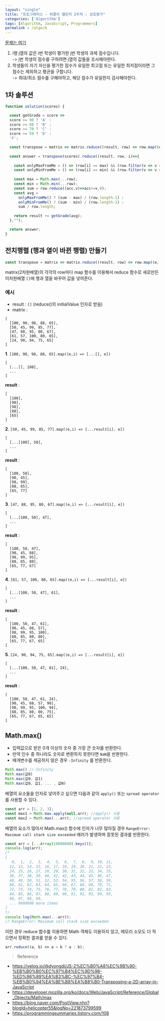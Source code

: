 ```yaml
---
layout: "single"
title: "프로그래머스 - 위클리 챌린지 2주차 : 상호평가"
categories: ['Algorithm']
tags: [Algorithm, JavaScript, Programmers]
permalink : /algo/6
---
```


[문제는 여기](https://programmers.co.kr/learn/courses/30/lessons/83201)

1.  i행 j열의 값은 i번 학생이 평가한 j번 학생의 과제 점수입니다. <br>-> j번 학생의 점수를 구하려면 j열의 값들을 조사해야한다.
2. 학생들이 자기 자신을 평가한 점수가 유일한 최고점 또는 유일한 최저점이라면 그 점수는 제외하고 평균을 구합니다. <br>-> 최대/최소 점수를 구해야하고, 해당 점수가 유일한지 검사해야한다.

## 1차 솔루션
```js
function solution(scores) {

  const getGrade = score => 
  score >= 90 ? 'A' :
  score >= 80 ? 'B' :
  score >= 70 ? 'C' :
  score >= 50 ? 'D' :
  'F';

  const transpose = matrix => matrix.reduce((result, row) => row.map((e, i) => [...(result[i] || []), e]),[]);
  
  const answer = transpose(scores).reduce((result, row, i)=>{
    
    const onlyMaxFromMe = () => (row[i] == max) && (row.filter(v => v == max).length == 1);
    const onlyMinFromMe = () => (row[i] == min) && (row.filter(v => v == min).length == 1);
    
    const max = Math.max(...row);
    const min = Math.min(...row);
    const sum = row.reduce((acc,v)=>acc+=v,0);
    const avg = 
      onlyMaxFromMe() ? (sum - max) / (row.length-1) :
      onlyMinFromMe() ? (sum - min) / (row.length-1) : 
      sum / row.length;
    
    return result += getGrade(avg);
  },"");

  return answer;
}
```


## 전치행렬 (행과 열이 바뀐 행렬) 만들기
```js
const transpose = matrix => matrix.reduce((result, row) => row.map((e, i) => [...(result[i] || []), e]),[]);
```

matrix(2차원배열)의 각각의 row마다 map 함수를 이용해서 reduce 함수로 새로만든 이차원배열 `[]`에 행과 열을 바꾸어 값을 넣어준다.

### 예시

- result : `[]` (reduce()의 initialValue 인자로 받음)
- matrix : 
```
[
  [100, 90, 98, 88, 65], 
  [50, 45, 99, 85, 77], 
  [47, 88, 95, 80, 67], 
  [61, 57, 100, 80, 65], 
  [24, 90, 94, 75, 65]
]
```

**1**. `[100, 90, 98, 88, 65].map((e,i) => [...[], e])`

```
[
  [...[], 100],
  ...
]
```

**result** :
```
[
  [100],
  [90],
  [98],
  [88],
  [65]
]
```

**2**. `[50, 45, 99, 85, 77].map((e,i) => [...result[i], e])`

```
[
  [...[100], 50],
  ...
]
```

**result** :
```
[
  [100, 50],
  [90, 45],
  [98, 99],
  [88, 85],
  [65, 77]
]
```

**3**. `[47, 88, 95, 80, 67].map((e,i) => [...result[i], e])`

```
[
  [...[100, 50], 47],
  ...
]
```

**result** : 
```
[
  [100, 50, 47],
  [90, 45, 88],
  [98, 99, 95],
  [88, 85, 80],
  [65, 77, 67]
]
```

**4**. `[61, 57, 100, 80, 65].map((e,i) => [...result[i], e])`

```
[
  [...[100, 50, 47], 61],
  ...
]
```

**result** :
```
[
  [100, 50, 47, 61],
  [90, 45, 88, 57],
  [98, 99, 95, 100],
  [88, 85, 80, 80],
  [65, 77, 67, 65]
]
```

**5**. `[24, 90, 94, 75, 65].map((e,i) => [...result[i], e])`

```
[
  [...[100, 50, 47, 61], 24],
  ...
]
```

**result** :
```
[
  [100, 50, 47, 61, 24],
  [90, 45, 88, 57, 90],
  [98, 99, 95, 100, 94],
  [88, 85, 80, 80, 75],
  [65, 77, 67, 65, 65]
]
```

## Math.max()

- 입력값으로 받은 0개 이상의 숫자 중 가장 큰 숫자를 반환한다.
- 만약 인수 중 하나라도 숫자로 변환하지 못한다면 `NaN`을 반환한다.
- 매개변수를 제공하지 않은 경우 `-Infinity` 를 반환한다. 

```js
Math.max() //-Infinity
Math.max(값0)
Math.max(값0, 값1)
Math.max(값0, 값1, ... , 값N)
```
배열의 요소들을 인자로 넣어주고 싶으면 다음과 같이 `apply()` 또는 `spread operator`를 사용할 수 있다.

```js
const arr = [1, 2, 3];
const max1 = Math.max.apply(null,arr); //apply() 사용
const max2 = Math.max(...arr); //spread operator 사용
```

배열의 요소가 많아서 Math.max() 함수에 인자가 너무 많아질 경우 `RangeError: Maximum call stack size exceeded` 에러가 발생하며 잘못된 결과를 반환한다.  

```js
const arr = [...Array(10000000).keys()];
console.log(arr);
/*
[
   0,  1,  2,  3,  4,  5,  6,  7,  8,  9, 10, 11,
  12, 13, 14, 15, 16, 17, 18, 19, 20, 21, 22, 23,
  24, 25, 26, 27, 28, 29, 30, 31, 32, 33, 34, 35,
  36, 37, 38, 39, 40, 41, 42, 43, 44, 45, 46, 47,
  48, 49, 50, 51, 52, 53, 54, 55, 56, 57, 58, 59,
  60, 61, 62, 63, 64, 65, 66, 67, 68, 69, 70, 71,
  72, 73, 74, 75, 76, 77, 78, 79, 80, 81, 82, 83,
  84, 85, 86, 87, 88, 89, 90, 91, 92, 93, 94, 95,
  96, 97, 98, 99,
  ... 9999900 more items
]
*/
console.log(Math.max(...arr)); 
// RangeError: Maximum call stack size exceeded
```
이런 경우 reduce 함수를 이용하면 Math 객체도 이용하지 않고, 메모리 소모도 더 적으면서 정확한 결과를 얻을 수 있다.

```js
arr.reduce((a, b) => a > b ? a : b);
```

>Reference
- https://velog.io/@dyongdi/JS-2%EC%B0%A8%EC%9B%90-%EB%B0%B0%EC%97%B4%EC%9D%98-%ED%96%89%EA%B3%BC-%EC%97%B4-%EB%B0%94%EA%BE%B8%EA%B8%B0-Transposing-a-2D-array-in-JavaScript
- https://developer.mozilla.org/ko/docs/Web/JavaScript/Reference/Global_Objects/Math/max
- https://blog.naver.com/PostView.nhn?blogId=helicopter55&logNo=221873799599
- https://programmingsummaries.tistory.com/108